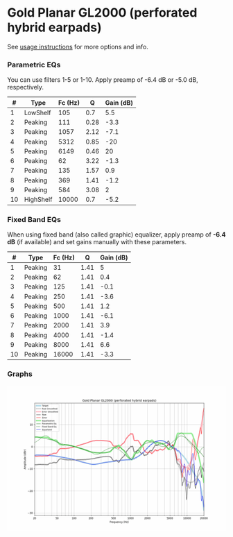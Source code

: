 # Gold Planar GL2000 (perforated hybrid earpads)
See [usage instructions](https://github.com/jaakkopasanen/AutoEq#usage) for more options and info.

### Parametric EQs
You can use filters 1-5 or 1-10. Apply preamp of -6.4 dB or -5.0 dB, respectively.

|   # | Type      |   Fc (Hz) |    Q |   Gain (dB) |
|-----|-----------|-----------|------|-------------|
|   1 | LowShelf  |       105 | 0.7  |         5.5 |
|   2 | Peaking   |       111 | 0.28 |        -3.3 |
|   3 | Peaking   |      1057 | 2.12 |        -7.1 |
|   4 | Peaking   |      5312 | 0.85 |       -20   |
|   5 | Peaking   |      6149 | 0.46 |        20   |
|   6 | Peaking   |        62 | 3.22 |        -1.3 |
|   7 | Peaking   |       135 | 1.57 |         0.9 |
|   8 | Peaking   |       369 | 1.41 |        -1.2 |
|   9 | Peaking   |       584 | 3.08 |         2   |
|  10 | HighShelf |     10000 | 0.7  |        -5.2 |

### Fixed Band EQs
When using fixed band (also called graphic) equalizer, apply preamp of **-6.4 dB** (if available) and set gains manually with these parameters.

|   # | Type    |   Fc (Hz) |    Q |   Gain (dB) |
|-----|---------|-----------|------|-------------|
|   1 | Peaking |        31 | 1.41 |         5   |
|   2 | Peaking |        62 | 1.41 |         0.4 |
|   3 | Peaking |       125 | 1.41 |        -0.1 |
|   4 | Peaking |       250 | 1.41 |        -3.6 |
|   5 | Peaking |       500 | 1.41 |         1.2 |
|   6 | Peaking |      1000 | 1.41 |        -6.1 |
|   7 | Peaking |      2000 | 1.41 |         3.9 |
|   8 | Peaking |      4000 | 1.41 |        -1.4 |
|   9 | Peaking |      8000 | 1.41 |         6.6 |
|  10 | Peaking |     16000 | 1.41 |        -3.3 |

### Graphs
![](./Gold%20Planar%20GL2000%20(perforated%20hybrid%20earpads).png)

